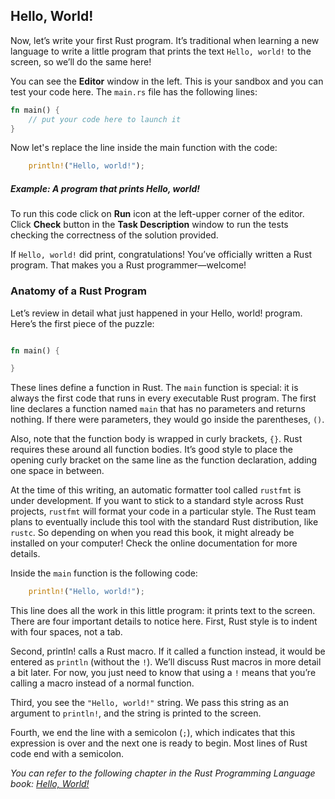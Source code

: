 ﻿## Hello, World!

Now, let’s write your first Rust program. It’s traditional when learning a new language to write a little program that prints the text `Hello, world!` to the screen, so we’ll do the same here!

You can see the **Editor** window in the left. This is your sandbox and you can test your code here.
The `main.rs` file has the following lines:

```rust
fn main() {
    // put your code here to launch it
}
``` 
Now let's replace the line inside the main function with the code:

```rust
    println!("Hello, world!");
```
##### Example: A program that prints Hello, world!

To run this code click on **Run** icon at the left-upper corner of the editor. Click **Check** button in the **Task Description** window to run the tests checking the correctness of the solution provided.

If `Hello, world!` did print, congratulations! You’ve officially written a Rust program. That makes you a Rust programmer—welcome!

### Anatomy of a Rust Program

Let’s review in detail what just happened in your Hello, world! program. Here’s the first piece of the puzzle:

```rust

fn main() {

}
```

These lines define a function in Rust. The `main` function is special: it is always the first code that runs in every executable Rust program. The first line declares a function named `main` that has no parameters and returns nothing. If there were parameters, they would go inside the parentheses, `()`.

Also, note that the function body is wrapped in curly brackets, `{}`. Rust requires these around all function bodies. It’s good style to place the opening curly bracket on the same line as the function declaration, adding one space in between.

At the time of this writing, an automatic formatter tool called `rustfmt` is under development. If you want to stick to a standard style across Rust projects, `rustfmt` will format your code in a particular style. The Rust team plans to eventually include this tool with the standard Rust distribution, like `rustc`. So depending on when you read this book, it might already be installed on your computer! Check the online documentation for more details.

Inside the `main` function is the following code:

```rust
    println!("Hello, world!");
```

This line does all the work in this little program: it prints text to the screen. There are four important details to notice here. First, Rust style is to indent with four spaces, not a tab.

Second, println! calls a Rust macro. If it called a function instead, it would be entered as `println` (without the `!`). We’ll discuss Rust macros in more detail a bit later. For now, you just need to know that using a `!` means that you’re calling a macro instead of a normal function.

Third, you see the `"Hello, world!"` string. We pass this string as an argument to `println!`, and the string is printed to the screen.

Fourth, we end the line with a semicolon (`;`), which indicates that this expression is over and the next one is ready to begin. Most lines of Rust code end with a semicolon.

_You can refer to the following chapter in the Rust Programming Language book: [Hello, World!](https://doc.rust-lang.org/stable/book/ch01-02-hello-world.html)_